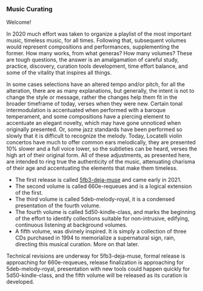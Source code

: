 
### Music Curating

Welcome!

In 2020 much effort was taken to organize a playlist of the most important music, timeless music,
for all times.  Following that, subsequent volumes would represent compositions and performances,
supplementing the former.  How many works, from what generas? How many volumes? These are tough
questions, the answer is an amalgamation of careful study, practice, discovery, curation tools
development, time effort balance, and some of the vitality that inspires all things.

In some cases selections have an altered tempo and/or pitch, for all the alteration, there are as
many explanations, but generally, the intent is not to change the style or message, rather the
changes help them fit in the broader timeframe of today, verses when they were new. Certain tonal
intermodulation is accentuated when performed with a baroque temperament, and some compositions
have a piercing element to accentuate an elegant novelty, which may have gone unnoticed when
originally presented. Or, some jazz standards have been performed so slowly that it is difficult to
recognize the melody. Today, Locatelli violin concertos have much to offer common ears melodically,
they are presented 10% slower and a full voice lower, so the subtleties can be heard, verses the high
art of their original form. All of these adjustments, as presented here, are intended to ring
true the authenticity of the music, attenuating charisma of their age and accentuating the elements
that make them timeless.

* The first release is called [5fb3-deja-muse](https://github.com/georgalis/pub/blob/master/know/music/5fb3-deja-muse.md) and came early in 2021.
* The second volume is called 660e-requeues and is a logical extension of the first.
* The third volume is called 5deb-melody-royal, it is a condensed presentation of the fourth volume.
* The fourth volume is called 5d50-kindle-class, and marks the beginning of the effort to identify collections suitable for non-intrusive, edifying, continuous listening at background volumes.
* A fifth volume, was divinely inspired. It is simply a collection of three CDs purchased in 1994 to memorialize a supernatural sign, rain, directing this musical curation. More on that later.

Technical revisions are underway for 5fb3-deja-muse, formal release is approaching for
660e-requeues, release finalization is approaching for 5deb-melody-royal, presentation with new
tools could happen quickly for 5d50-kindle-class, and the fifth volume will be released as its
curation is developed.

